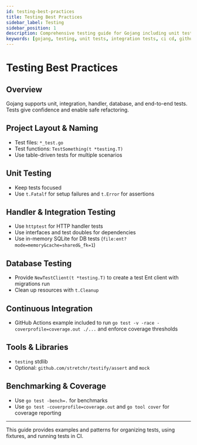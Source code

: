 ```yaml
---
id: testing-best-practices
title: Testing Best Practices
sidebar_label: Testing
sidebar_position: 1
description: Comprehensive testing guide for Gojang including unit tests, integration tests, and CI/CD setup.
keywords: [gojang, testing, unit tests, integration tests, ci cd, github actions]
---
```


# Testing Best Practices

## Overview

Gojang supports unit, integration, handler, database, and end-to-end tests. Tests give confidence and enable safe refactoring.

## Project Layout & Naming

- Test files: `*_test.go`
- Test functions: `TestSomething(t *testing.T)`
- Use table-driven tests for multiple scenarios

## Unit Testing

- Keep tests focused
- Use `t.Fatalf` for setup failures and `t.Error` for assertions

## Handler & Integration Testing

- Use `httptest` for HTTP handler tests
- Use interfaces and test doubles for dependencies
- Use in-memory SQLite for DB tests (`file:ent?mode=memory&cache=shared&_fk=1`)

## Database Testing

- Provide `NewTestClient(t *testing.T)` to create a test Ent client with migrations run
- Clean up resources with `t.Cleanup`

## Continuous Integration

- GitHub Actions example included to run `go test -v -race -coverprofile=coverage.out ./...` and enforce coverage thresholds

## Tools & Libraries

- `testing` stdlib
- Optional: `github.com/stretchr/testify/assert` and `mock`

## Benchmarking & Coverage

- Use `go test -bench=.` for benchmarks
- Use `go test -coverprofile=coverage.out` and `go tool cover` for coverage reporting

---

This guide provides examples and patterns for organizing tests, using fixtures, and running tests in CI.